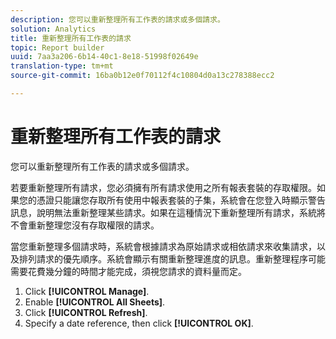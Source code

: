 ```yaml
---
description: 您可以重新整理所有工作表的請求或多個請求。
solution: Analytics
title: 重新整理所有工作表的請求
topic: Report builder
uuid: 7aa3a206-6b14-40c1-8e18-51998f02649e
translation-type: tm+mt
source-git-commit: 16ba0b12e0f70112f4c10804d0a13c278388ecc2

---
```



# 重新整理所有工作表的請求

您可以重新整理所有工作表的請求或多個請求。

若要重新整理所有請求，您必須擁有所有請求使用之所有報表套裝的存取權限。如果您的憑證只能讓您存取所有使用中報表套裝的子集，系統會在您登入時顯示警告訊息，說明無法重新整理某些請求。如果在這種情況下重新整理所有請求，系統將不會重新整理您沒有存取權限的請求。

當您重新整理多個請求時，系統會根據請求為原始請求或相依請求來收集請求，以及排列請求的優先順序。系統會顯示有關重新整理進度的訊息。重新整理程序可能需要花費幾分鐘的時間才能完成，須視您請求的資料量而定。

1. Click **[!UICONTROL Manage]**.
1. Enable **[!UICONTROL All Sheets]**.
1. Click **[!UICONTROL Refresh]**.
1. Specify a date reference, then click **[!UICONTROL OK]**.
